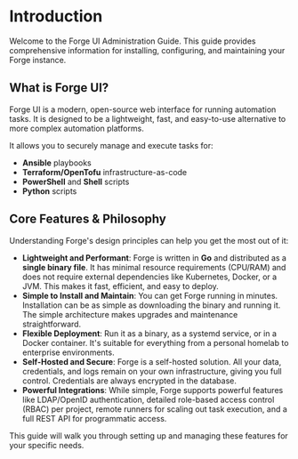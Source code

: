 # Introduction

Welcome to the Forge UI Administration Guide. This guide provides comprehensive information for installing, configuring, and maintaining your Forge instance.

## What is Forge UI?

Forge UI is a modern, open-source web interface for running automation tasks. It is designed to be a lightweight, fast, and easy-to-use alternative to more complex automation platforms.

It allows you to securely manage and execute tasks for:
*   **Ansible** playbooks
*   **Terraform/OpenTofu** infrastructure-as-code
*   **PowerShell** and **Shell** scripts
*   **Python** scripts

## Core Features & Philosophy

Understanding Forge's design principles can help you get the most out of it:

*   **Lightweight and Performant**: Forge is written in **Go** and distributed as a **single binary file**. It has minimal resource requirements (CPU/RAM) and does not require external dependencies like Kubernetes, Docker, or a JVM. This makes it fast, efficient, and easy to deploy.
*   **Simple to Install and Maintain**: You can get Forge running in minutes. Installation can be as simple as downloading the binary and running it. The simple architecture makes upgrades and maintenance straightforward.
*   **Flexible Deployment**: Run it as a binary, as a systemd service, or in a Docker container. It's suitable for everything from a personal homelab to enterprise environments.
*   **Self-Hosted and Secure**: Forge is a self-hosted solution. All your data, credentials, and logs remain on your own infrastructure, giving you full control. Credentials are always encrypted in the database.
*   **Powerful Integrations**: While simple, Forge supports powerful features like LDAP/OpenID authentication, detailed role-based access control (RBAC) per project, remote runners for scaling out task execution, and a full REST API for programmatic access.

This guide will walk you through setting up and managing these features for your specific needs.
